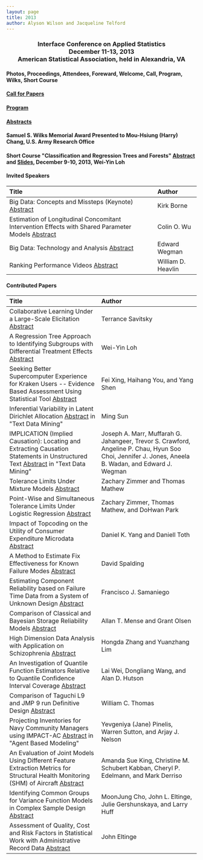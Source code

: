 ```yaml
---
layout: page
title: 2013
author: Alyson Wilson and Jacqueline Telford
---
```

<div align="center"><h3>Interface Conference on Applied Statistics<br>
December 11-13, 2013<br>
American Statistical Association, held in Alexandria, VA</h3></div>


#### Photos, Proceedings, Attendees, Foreward, Welcome, Call, Program, Wilks, Short Course

#### [Call for Papers](https://alysongwilson.github.io/ACAS/DOE7/ICAS1Call_for_Papers.pdf#page=1)

#### [Program](https://alysongwilson.github.io/ACAS/DOE7/finalagenda13.pdf)

#### [Abstracts](https://alysongwilson.github.io/ACAS/DOE7/ICAS1Abstracts.pdf#page=1)

#### Samuel S. Wilks Memorial Award Presented to Mou-Hsiung (Harry) Chang, U.S. Army Research Office

#### Short Course "Classification and Regression Trees and Forests" [Abstract](https://alysongwilson.github.io/ACAS/DOE7/ICAS1TutorialAbstract.pdf#page=1) and [Slides](https://alysongwilson.github.io/ACAS/DOE7/ICAS1TutorialSlides.pdf#page=1), December 9-10, 2013, Wei-Yin Loh


#### Invited Speakers

| Title | Author |
| :--- | :--- |
| Big Data: Concepts and Missteps (Keynote) [Abstract](https://alysongwilson.github.io/ACAS/DOE7/ICAS1Abstracts.pdf#page=1) | Kirk Borne |
| Estimation of Longitudinal Concomitant Intervention Effects with Shared Parameter Models [Abstract](https://alysongwilson.github.io/ACAS/DOE7/ICAS1Abstracts.pdf#page=11) | Colin O. Wu |
| Big Data: Technology and Analysis [Abstract](https://alysongwilson.github.io/ACAS/DOE7/ICAS1Abstracts.pdf#page=10) | Edward Wegman |
| Ranking Performance Videos [Abstract](https://alysongwilson.github.io/ACAS/DOE7/ICAS1Abstracts.pdf#page=22) | William D. Heavlin |


#### Contributed Papers

| Title | Author |
| :--- | :--- |
| Collaborative Learning Under a Large-Scale Elicitation [Abstract](https://alysongwilson.github.io/ACAS/DOE7/ICAS1Abstracts.pdf#page=2) | Terrance Savitsky |
| A Regression Tree Approach to Identifying Subgroups with Differential Treatment Effects [Abstract](https://alysongwilson.github.io/ACAS/DOE7/ICAS1Abstracts.pdf#page=3) | Wei-Yin Loh |
| Seeking Better Supercomputer Experience for Kraken Users -- Evidence Based Assessment Using Statistical Tool [Abstract](https://alysongwilson.github.io/ACAS/DOE7/ICAS1Abstracts.pdf#page=4) | Fei Xing, Haihang You, and Yang Shen |
| Inferential Variability in Latent Dirichlet Allocation [Abstract](https://alysongwilson.github.io/ACAS/DOE7/ICAS1Abstracts.pdf#page=5) in "Text Data Mining" | Ming Sun |
| IMPLICATION (Implied Causation): Locating and Extracting Causation Statements in Unstructured Text [Abstract](https://alysongwilson.github.io/ACAS/DOE7/ICAS1Abstracts.pdf#page=6) in "Text Data Mining" | Joseph A. Marr, Muffarah G. Jahangeer, Trevor S. Crawford, Angeline P. Chau, Hyun Soo Choi, Jennifer J. Jones, Aneela B. Wadan, and Edward J. Wegman |
| Tolerance Limits Under Mixture Models [Abstract](https://alysongwilson.github.io/ACAS/DOE7/ICAS1Abstracts.pdf#page=7) | Zachary Zimmer and Thomas Mathew |
| Point-Wise and Simultaneous Tolerance Limits Under Logistic Regression [Abstract](https://alysongwilson.github.io/ACAS/DOE7/ICAS1Abstracts.pdf#page=8) | Zachary Zimmer, Thomas Mathew, and DoHwan Park |
| Impact of Topcoding on the Utility of Consumer Expenditure Microdata [Abstract](https://alysongwilson.github.io/ACAS/DOE7/ICAS1Abstracts.pdf#page=9) | Daniel K. Yang and Daniell Toth |
| A Method to Estimate Fix Effectiveness for Known Failure Modes [Abstract](https://alysongwilson.github.io/ACAS/DOE7/ICAS1Abstracts.pdf#page=12) | David Spalding |
| Estimating Component Reliability based on Failure Time Data from a System of Unknown Design [Abstract](https://alysongwilson.github.io/ACAS/DOE7/ICAS1Abstracts.pdf#page=13) | Francisco J. Samaniego |
| Comparison of Classical and Bayesian Storage Reliability Models [Abstract](https://alysongwilson.github.io/ACAS/DOE7/ICAS1Abstracts.pdf#page=14) | Allan T. Mense and Grant Olsen |
| High Dimension Data Analysis with Application on Schizophrenia [Abstract](https://alysongwilson.github.io/ACAS/DOE7/ICAS1Abstracts.pdf#page=15) | Hongda Zhang and Yuanzhang Lim |
| An Investigation of Quantile Function Estimators Relative to Quantile Confidence Interval Coverage [Abstract](https://alysongwilson.github.io/ACAS/DOE7/ICAS1Abstracts.pdf#page=16) | Lai Wei, Dongliang Wang, and Alan D. Hutson |
| Comparison of Taguchi L9 and JMP 9 run Definitive Design [Abstract](https://alysongwilson.github.io/ACAS/DOE7/ICAS1Abstracts.pdf#page=17) | William C. Thomas |
| Projecting Inventories for Navy Community Managers using IMPACT-AC [Abstract](https://alysongwilson.github.io/ACAS/DOE7/ICAS1Abstracts.pdf#page=18) in "Agent Based Modeling" | Yevgeniya (Jane) Pinelis, Warren Sutton, and Arjay J. Nelson |
| An Evaluation of Joint Models Using Different Feature Extraction Metrics for Structural Health Monitoring (SHM) of Aircraft [Abstract](https://alysongwilson.github.io/ACAS/DOE7/ICAS1Abstracts.pdf#page=19) | Amanda Sue King, Christine M. Schubert Kabban, Cheryl P. Edelmann, and Mark Derriso |
| Identifying Common Groups for Variance Function Models in Complex Sample Design [Abstract](https://alysongwilson.github.io/ACAS/DOE7/ICAS1Abstracts.pdf#page=20) | MoonJung Cho, John L. Eltinge, Julie Gershunskaya, and Larry Huff |
| Assessment of Quality, Cost and Risk Factors in Statistical Work with Administrative Record Data [Abstract](https://alysongwilson.github.io/ACAS/DOE7/ICAS1Abstracts.pdf#page=21) | John Eltinge |
